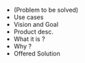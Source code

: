 * (Problem to be solved)
* Use cases
* Vision and Goal
* Product desc.
* What it is ?
* Why ?
* Offered Solution
